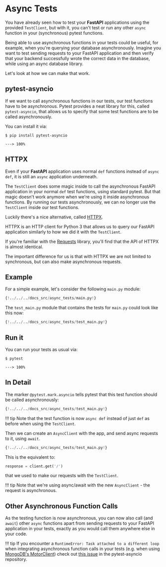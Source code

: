 # Async Tests

You have already seen how to test your **FastAPI** applications using the provided `TestClient`, but with it, you can't test or run any other `async` function in your (synchronous) pytest functions.

Being able to use asynchronous functions in your tests could be useful, for example, when you're querying your database asynchronously. Imagine you want to test sending requests to your FastAPI application and then verify that your backend successfully wrote the correct data in the database, while using an async database library.

Let's look at how we can make that work.

## pytest-asyncio

If we want to call asynchronous functions in our tests, our test functions have to be asynchronous. Pytest provides a neat library for this, called `pytest-asyncio`, that allows us to specify that some test functions are to be called asynchronously.

You can install it via:

<div class="termy">

```console
$ pip install pytest-asyncio

---> 100%
```

</div>

## HTTPX

Even if your **FastAPI** application uses normal `def` functions instead of `async def`, it is still an `async` application underneath.

The `TestClient` does some magic inside to call the asynchronous FastAPI application in your normal `def` test functions, using standard pytest. But that magic doesn't work anymore when we're using it inside asynchronous functions. By running our tests asynchronously, we can no longer use the `TestClient` inside our test functions.

Luckily there's a nice alternative, called <a href="https://www.python-httpx.org/" class="external-link" target="_blank">HTTPX</a>.

HTTPX is an HTTP client for Python 3 that allows us to query our FastAPI application similarly to how we did it with the `TestClient`.

If you're familiar with the <a href="https://requests.readthedocs.io/en/master/" class="external-link" target="_blank">Requests</a> library, you'll find that the API of HTTPX is almost identical.

The important difference for us is that with HTTPX we are not limited to synchronous, but can also make asynchronous requests.

## Example

For a simple example, let's consider the following `main.py` module:

```Python
{!../../../docs_src/async_tests/main.py!}
```

The `test_main.py` module that contains the tests for `main.py` could look like this now:

```Python
{!../../../docs_src/async_tests/test_main.py!}
```

## Run it

You can run your tests as usual via:

<div class="termy">

```console
$ pytest

---> 100%
```

</div>

## In Detail

The marker `@pytest.mark.asyncio` tells pytest that this test function should be called asynchronously:

```Python hl_lines="7"
{!../../../docs_src/async_tests/test_main.py!}
```

!!! tip
    Note that the test function is now `async def` instead of just `def` as before when using the `TestClient`.

Then we can create an `AsyncClient` with the app, and send async requests to it, using `await`.

```Python hl_lines="9-10"
{!../../../docs_src/async_tests/test_main.py!}
```

This is the equivalent to:

```Python
response = client.get('/')
```

that we used to make our requests with the `TestClient`.

!!! tip
    Note that we're using async/await with the new `AsyncClient` - the request is asynchronous.

## Other Asynchronous Function Calls

As the testing function is now asynchronous, you can now also call (and `await`) other `async` functions apart from sending requests to your FastAPI application in your tests, exactly as you would call them anywhere else in your code.

!!! tip
    If you encounter a `RuntimeError: Task attached to a different loop` when integrating asynchronous function calls in your tests (e.g. when using <a href="https://stackoverflow.com/questions/41584243/runtimeerror-task-attached-to-a-different-loop" class="external-link" target="_blank">MongoDB's MotorClient</a>) check out <a href="https://github.com/pytest-dev/pytest-asyncio/issues/38#issuecomment-264418154" class="external-link" target="_blank">this issue</a> in the pytest-asyncio repository.
